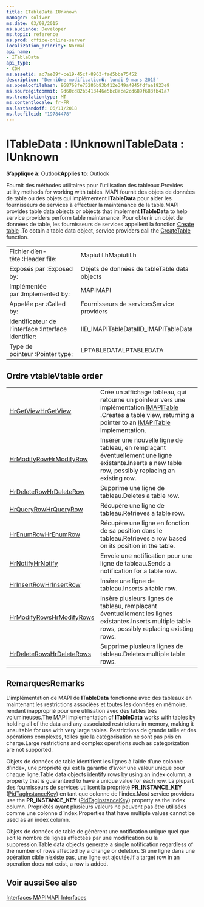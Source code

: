 ```yaml
---
title: ITableData IUnknown
manager: soliver
ms.date: 03/09/2015
ms.audience: Developer
ms.topic: reference
ms.prod: office-online-server
localization_priority: Normal
api_name:
- ITableData
api_type:
- COM
ms.assetid: ac7ae09f-ce19-45cf-8963-fad5bba75452
description: 'Derni�re modification�: lundi 9 mars 2015'
ms.openlocfilehash: 968768fe75286b93bf12e349a4845fdfaa1923e9
ms.sourcegitcommit: 9d60cd82b5413446e5bc8ace2cd689f683fb41a7
ms.translationtype: MT
ms.contentlocale: fr-FR
ms.lasthandoff: 06/11/2018
ms.locfileid: "19784478"
---
```

# <a name="itabledata--iunknown"></a><span data-ttu-id="1f8af-103">ITableData : IUnknown</span><span class="sxs-lookup"><span data-stu-id="1f8af-103">ITableData : IUnknown</span></span>

  
  
<span data-ttu-id="1f8af-104">**S’applique à**: Outlook</span><span class="sxs-lookup"><span data-stu-id="1f8af-104">**Applies to**: Outlook</span></span> 
  
<span data-ttu-id="1f8af-105">Fournit des méthodes utilitaires pour l’utilisation des tableaux.</span><span class="sxs-lookup"><span data-stu-id="1f8af-105">Provides utility methods for working with tables.</span></span> <span data-ttu-id="1f8af-106">MAPI fournit des objets de données de table ou des objets qui implémentent **ITableData** pour aider les fournisseurs de services à effectuer la maintenance de la table.</span><span class="sxs-lookup"><span data-stu-id="1f8af-106">MAPI provides table data objects or objects that implement **ITableData** to help service providers perform table maintenance.</span></span> <span data-ttu-id="1f8af-107">Pour obtenir un objet de données de table, les fournisseurs de services appellent la fonction [Create table](createtable.md) .</span><span class="sxs-lookup"><span data-stu-id="1f8af-107">To obtain a table data object, service providers call the [CreateTable](createtable.md) function.</span></span> 
  
|||
|:-----|:-----|
|<span data-ttu-id="1f8af-108">Fichier d’en-tête :</span><span class="sxs-lookup"><span data-stu-id="1f8af-108">Header file:</span></span>  <br/> |<span data-ttu-id="1f8af-109">Mapiutil.h</span><span class="sxs-lookup"><span data-stu-id="1f8af-109">Mapiutil.h</span></span>  <br/> |
|<span data-ttu-id="1f8af-110">Exposés par :</span><span class="sxs-lookup"><span data-stu-id="1f8af-110">Exposed by:</span></span>  <br/> |<span data-ttu-id="1f8af-111">Objets de données de table</span><span class="sxs-lookup"><span data-stu-id="1f8af-111">Table data objects</span></span>  <br/> |
|<span data-ttu-id="1f8af-112">Implémentée par :</span><span class="sxs-lookup"><span data-stu-id="1f8af-112">Implemented by:</span></span>  <br/> |<span data-ttu-id="1f8af-113">MAPI</span><span class="sxs-lookup"><span data-stu-id="1f8af-113">MAPI</span></span>  <br/> |
|<span data-ttu-id="1f8af-114">Appelée par :</span><span class="sxs-lookup"><span data-stu-id="1f8af-114">Called by:</span></span>  <br/> |<span data-ttu-id="1f8af-115">Fournisseurs de services</span><span class="sxs-lookup"><span data-stu-id="1f8af-115">Service providers</span></span>  <br/> |
|<span data-ttu-id="1f8af-116">Identificateur de l’interface :</span><span class="sxs-lookup"><span data-stu-id="1f8af-116">Interface identifier:</span></span>  <br/> |<span data-ttu-id="1f8af-117">IID_IMAPITableData</span><span class="sxs-lookup"><span data-stu-id="1f8af-117">IID_IMAPITableData</span></span>  <br/> |
|<span data-ttu-id="1f8af-118">Type de pointeur :</span><span class="sxs-lookup"><span data-stu-id="1f8af-118">Pointer type:</span></span>  <br/> |<span data-ttu-id="1f8af-119">LPTABLEDATA</span><span class="sxs-lookup"><span data-stu-id="1f8af-119">LPTABLEDATA</span></span>  <br/> |
   
## <a name="vtable-order"></a><span data-ttu-id="1f8af-120">Ordre vtable</span><span class="sxs-lookup"><span data-stu-id="1f8af-120">Vtable order</span></span>

|||
|:-----|:-----|
|[<span data-ttu-id="1f8af-121">HrGetView</span><span class="sxs-lookup"><span data-stu-id="1f8af-121">HrGetView</span></span>](itabledata-hrgetview.md) <br/> |<span data-ttu-id="1f8af-122">Crée un affichage tableau, qui retourne un pointeur vers une implémentation [IMAPITable](imapitableiunknown.md) .</span><span class="sxs-lookup"><span data-stu-id="1f8af-122">Creates a table view, returning a pointer to an [IMAPITable](imapitableiunknown.md) implementation.</span></span>  <br/> |
|[<span data-ttu-id="1f8af-123">HrModifyRow</span><span class="sxs-lookup"><span data-stu-id="1f8af-123">HrModifyRow</span></span>](itabledata-hrmodifyrow.md) <br/> |<span data-ttu-id="1f8af-124">Insérer une nouvelle ligne de tableau, en remplaçant éventuellement une ligne existante.</span><span class="sxs-lookup"><span data-stu-id="1f8af-124">Inserts a new table row, possibly replacing an existing row.</span></span>  <br/> |
|[<span data-ttu-id="1f8af-125">HrDeleteRow</span><span class="sxs-lookup"><span data-stu-id="1f8af-125">HrDeleteRow</span></span>](itabledata-hrdeleterow.md) <br/> |<span data-ttu-id="1f8af-126">Supprime une ligne de tableau.</span><span class="sxs-lookup"><span data-stu-id="1f8af-126">Deletes a table row.</span></span>  <br/> |
|[<span data-ttu-id="1f8af-127">HrQueryRow</span><span class="sxs-lookup"><span data-stu-id="1f8af-127">HrQueryRow</span></span>](itabledata-hrqueryrow.md) <br/> |<span data-ttu-id="1f8af-128">Récupère une ligne de tableau.</span><span class="sxs-lookup"><span data-stu-id="1f8af-128">Retrieves a table row.</span></span>  <br/> |
|[<span data-ttu-id="1f8af-129">HrEnumRow</span><span class="sxs-lookup"><span data-stu-id="1f8af-129">HrEnumRow</span></span>](itabledata-hrenumrow.md) <br/> |<span data-ttu-id="1f8af-130">Récupère une ligne en fonction de sa position dans le tableau.</span><span class="sxs-lookup"><span data-stu-id="1f8af-130">Retrieves a row based on its position in the table.</span></span>  <br/> |
|[<span data-ttu-id="1f8af-131">HrNotify</span><span class="sxs-lookup"><span data-stu-id="1f8af-131">HrNotify</span></span>](itabledata-hrnotify.md) <br/> |<span data-ttu-id="1f8af-132">Envoie une notification pour une ligne de tableau.</span><span class="sxs-lookup"><span data-stu-id="1f8af-132">Sends a notification for a table row.</span></span>  <br/> |
|[<span data-ttu-id="1f8af-133">HrInsertRow</span><span class="sxs-lookup"><span data-stu-id="1f8af-133">HrInsertRow</span></span>](itabledata-hrinsertrow.md) <br/> |<span data-ttu-id="1f8af-134">Insère une ligne de tableau.</span><span class="sxs-lookup"><span data-stu-id="1f8af-134">Inserts a table row.</span></span>  <br/> |
|[<span data-ttu-id="1f8af-135">HrModifyRows</span><span class="sxs-lookup"><span data-stu-id="1f8af-135">HrModifyRows</span></span>](itabledata-hrmodifyrows.md) <br/> |<span data-ttu-id="1f8af-136">Insère plusieurs lignes de tableau, remplaçant éventuellement les lignes existantes.</span><span class="sxs-lookup"><span data-stu-id="1f8af-136">Inserts multiple table rows, possibly replacing existing rows.</span></span>  <br/> |
|[<span data-ttu-id="1f8af-137">HrDeleteRows</span><span class="sxs-lookup"><span data-stu-id="1f8af-137">HrDeleteRows</span></span>](itabledata-hrdeleterows.md) <br/> |<span data-ttu-id="1f8af-138">Supprime plusieurs lignes de tableau.</span><span class="sxs-lookup"><span data-stu-id="1f8af-138">Deletes multiple table rows.</span></span>  <br/> |
   
## <a name="remarks"></a><span data-ttu-id="1f8af-139">Remarques</span><span class="sxs-lookup"><span data-stu-id="1f8af-139">Remarks</span></span>

<span data-ttu-id="1f8af-140">L’implémentation de MAPI de **ITableData** fonctionne avec des tableaux en maintenant les restrictions associées et toutes les données en mémoire, rendant inapproprié pour une utilisation avec des tables très volumineuses.</span><span class="sxs-lookup"><span data-stu-id="1f8af-140">The MAPI implementation of **ITableData** works with tables by holding all of the data and any associated restrictions in memory, making it unsuitable for use with very large tables.</span></span> <span data-ttu-id="1f8af-141">Restrictions de grande taille et des opérations complexes, telles que la catégorisation ne sont pas pris en charge.</span><span class="sxs-lookup"><span data-stu-id="1f8af-141">Large restrictions and complex operations such as categorization are not supported.</span></span> 
  
<span data-ttu-id="1f8af-142">Objets de données de table identifient les lignes à l’aide d’une colonne d’index, une propriété qui est la garantie d’avoir une valeur unique pour chaque ligne.</span><span class="sxs-lookup"><span data-stu-id="1f8af-142">Table data objects identify rows by using an index column, a property that is guaranteed to have a unique value for each row.</span></span> <span data-ttu-id="1f8af-143">La plupart des fournisseurs de services utilisent la propriété **PR_INSTANCE_KEY** ([PidTagInstanceKey](pidtaginstancekey-canonical-property.md)) en tant que colonne de l’index.</span><span class="sxs-lookup"><span data-stu-id="1f8af-143">Most service providers use the **PR_INSTANCE_KEY** ([PidTagInstanceKey](pidtaginstancekey-canonical-property.md)) property as the index column.</span></span> <span data-ttu-id="1f8af-144">Propriétés ayant plusieurs valeurs ne peuvent pas être utilisées comme une colonne d’index.</span><span class="sxs-lookup"><span data-stu-id="1f8af-144">Properties that have multiple values cannot be used as an index column.</span></span>
  
<span data-ttu-id="1f8af-145">Objets de données de table de génèrent une notification unique quel que soit le nombre de lignes affectées par une modification ou la suppression.</span><span class="sxs-lookup"><span data-stu-id="1f8af-145">Table data objects generate a single notification regardless of the number of rows affected by a change or deletion.</span></span> <span data-ttu-id="1f8af-146">Si une ligne dans une opération cible n’existe pas, une ligne est ajoutée.</span><span class="sxs-lookup"><span data-stu-id="1f8af-146">If a target row in an operation does not exist, a row is added.</span></span>
  
## <a name="see-also"></a><span data-ttu-id="1f8af-147">Voir aussi</span><span class="sxs-lookup"><span data-stu-id="1f8af-147">See also</span></span>



[<span data-ttu-id="1f8af-148">Interfaces MAPI</span><span class="sxs-lookup"><span data-stu-id="1f8af-148">MAPI Interfaces</span></span>](mapi-interfaces.md)

